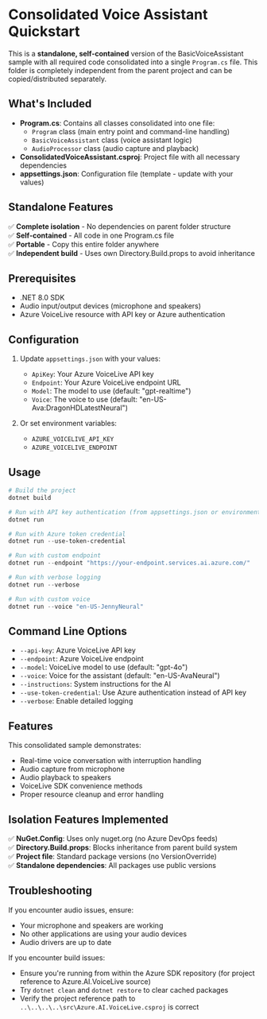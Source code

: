 # Consolidated Voice Assistant Quickstart

This is a **standalone, self-contained** version of the BasicVoiceAssistant sample with all required code consolidated into a single `Program.cs` file. This folder is completely independent from the parent project and can be copied/distributed separately.

## What's Included

- **Program.cs**: Contains all classes consolidated into one file:
  - `Program` class (main entry point and command-line handling)
  - `BasicVoiceAssistant` class (voice assistant logic)
  - `AudioProcessor` class (audio capture and playback)
- **ConsolidatedVoiceAssistant.csproj**: Project file with all necessary dependencies
- **appsettings.json**: Configuration file (template - update with your values)

## Standalone Features

✅ **Complete isolation** - No dependencies on parent folder structure  
✅ **Self-contained** - All code in one Program.cs file  
✅ **Portable** - Copy this entire folder anywhere  
✅ **Independent build** - Uses own Directory.Build.props to avoid inheritance  

## Prerequisites

- .NET 8.0 SDK
- Audio input/output devices (microphone and speakers)  
- Azure VoiceLive resource with API key or Azure authentication

## Configuration

1. Update `appsettings.json` with your values:
   - `ApiKey`: Your Azure VoiceLive API key
   - `Endpoint`: Your Azure VoiceLive endpoint URL
   - `Model`: The model to use (default: "gpt-realtime")
   - `Voice`: The voice to use (default: "en-US-Ava:DragonHDLatestNeural")

2. Or set environment variables:
   - `AZURE_VOICELIVE_API_KEY`
   - `AZURE_VOICELIVE_ENDPOINT`

## Usage

```powershell
# Build the project
dotnet build

# Run with API key authentication (from appsettings.json or environment)
dotnet run

# Run with Azure token credential
dotnet run --use-token-credential

# Run with custom endpoint
dotnet run --endpoint "https://your-endpoint.services.ai.azure.com/"

# Run with verbose logging
dotnet run --verbose

# Run with custom voice
dotnet run --voice "en-US-JennyNeural"
```

## Command Line Options

- `--api-key`: Azure VoiceLive API key
- `--endpoint`: Azure VoiceLive endpoint
- `--model`: VoiceLive model to use (default: "gpt-4o")
- `--voice`: Voice for the assistant (default: "en-US-AvaNeural")
- `--instructions`: System instructions for the AI
- `--use-token-credential`: Use Azure authentication instead of API key
- `--verbose`: Enable detailed logging

## Features

This consolidated sample demonstrates:

- Real-time voice conversation with interruption handling
- Audio capture from microphone
- Audio playback to speakers
- VoiceLive SDK convenience methods
- Proper resource cleanup and error handling

## Isolation Features Implemented

✅ **NuGet.Config**: Uses only nuget.org (no Azure DevOps feeds)  
✅ **Directory.Build.props**: Blocks inheritance from parent build system  
✅ **Project file**: Standard package versions (no VersionOverride)  
✅ **Standalone dependencies**: All packages use public versions  

## Troubleshooting

If you encounter audio issues, ensure:

- Your microphone and speakers are working
- No other applications are using your audio devices
- Audio drivers are up to date

If you encounter build issues:

- Ensure you're running from within the Azure SDK repository (for project reference to Azure.AI.VoiceLive source)
- Try `dotnet clean` and `dotnet restore` to clear cached packages
- Verify the project reference path to `..\..\..\..\src\Azure.AI.VoiceLive.csproj` is correct
